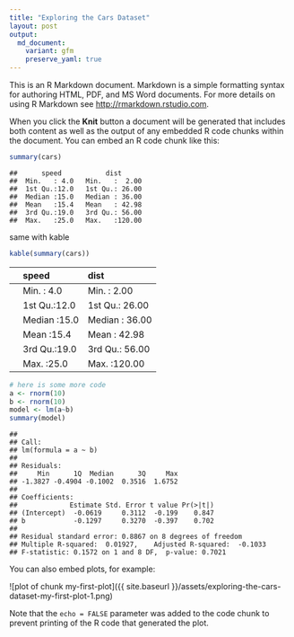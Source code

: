 ```yaml
---
title: "Exploring the Cars Dataset"
layout: post
output:
  md_document:
    variant: gfm
    preserve_yaml: true
---
```




This is an R Markdown document. Markdown is a simple formatting syntax for authoring HTML, PDF, and MS Word documents. For more details on using R Markdown see <http://rmarkdown.rstudio.com>.

When you click the **Knit** button a document will be generated that includes both content as well as the output of any embedded R code chunks within the document. You can embed an R code chunk like this:


```r
summary(cars)
```

```
##      speed           dist       
##  Min.   : 4.0   Min.   :  2.00  
##  1st Qu.:12.0   1st Qu.: 26.00  
##  Median :15.0   Median : 36.00  
##  Mean   :15.4   Mean   : 42.98  
##  3rd Qu.:19.0   3rd Qu.: 56.00  
##  Max.   :25.0   Max.   :120.00
```

same with kable


```r
kable(summary(cars))
```



|   |    speed    |     dist      |
|:--|:------------|:--------------|
|   |Min.   : 4.0 |Min.   :  2.00 |
|   |1st Qu.:12.0 |1st Qu.: 26.00 |
|   |Median :15.0 |Median : 36.00 |
|   |Mean   :15.4 |Mean   : 42.98 |
|   |3rd Qu.:19.0 |3rd Qu.: 56.00 |
|   |Max.   :25.0 |Max.   :120.00 |



```r
# here is some more code
a <- rnorm(10)
b <- rnorm(10)
model <- lm(a~b)
summary(model)
```

```
## 
## Call:
## lm(formula = a ~ b)
## 
## Residuals:
##     Min      1Q  Median      3Q     Max 
## -1.3827 -0.4904 -0.1002  0.3516  1.6752 
## 
## Coefficients:
##             Estimate Std. Error t value Pr(>|t|)
## (Intercept)  -0.0619     0.3112  -0.199    0.847
## b            -0.1297     0.3270  -0.397    0.702
## 
## Residual standard error: 0.8867 on 8 degrees of freedom
## Multiple R-squared:  0.01927,	Adjusted R-squared:  -0.1033 
## F-statistic: 0.1572 on 1 and 8 DF,  p-value: 0.7021
```


You can also embed plots, for example:

![plot of chunk my-first-plot]({{ site.baseurl }}/assets/exploring-the-cars-dataset-my-first-plot-1.png)

Note that the `echo = FALSE` parameter was added to the code chunk to prevent printing of the R code that generated the plot.
